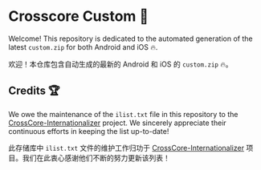 # Crosscore Custom 🚀

Welcome! This repository is dedicated to the automated generation of the latest `custom.zip` for both Android and iOS
🔥.

欢迎！本仓库包含自动生成的最新的 Android 和 iOS 的 `custom.zip` 🔥。

## Credits 🏆

We owe the maintenance of the `ilist.txt` file in this repository to
the [CrossCore-Internationalizer](https://github.com/AXiX-official/CrossCore-Internationalizer) project. We sincerely
appreciate their continuous efforts in keeping the list up-to-date!

此存储库中 `ilist.txt`
文件的维护工作归功于 [CrossCore-Internationalizer](https://github.com/AXiX-official/CrossCore-Internationalizer)
项目。我们在此衷心感谢他们不断的努力更新该列表！